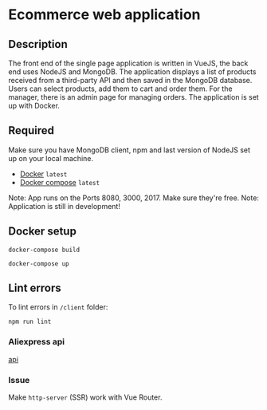 # Ecommerce web application

## Description

The front end of the single page application is written in VueJS, the back end uses NodeJS and MongoDB. The application displays a list of products received from a third-party API and then saved in the MongoDB database. Users can select products, add them to cart and order them. For the manager, there is an admin page for managing orders.
The application is set up with Docker.

## Required

Make sure you have MongoDB client, npm and last version of NodeJS set up on your local machine.

- [Docker](https://docs.docker.com/install/) `latest`
- [Docker compose](https://docs.docker.com/compose/install/) `latest`

Note: App runs on the Ports 8080, 3000, 2017. Make sure they're free.
Note: Application is still in development!

## Docker setup

```
docker-compose build
```
```
docker-compose up
```
## Lint errors

To lint errors in `/client` folder:

``` npm run lint ```

### Aliexpress api 

[api](https://rapidapi.com/?utm_campaign=Quora&utm_medium=link_Marketplace&utm_source=Quora)

### Issue

Make `http-server` (SSR) work with Vue Router.